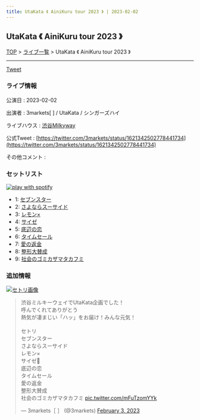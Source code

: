 ```yaml
---
title: UtaKata 《 AiniKuru tour 2023 》 | 2023-02-02
---
```

## UtaKata 《 AiniKuru tour 2023 》

[TOP](/setlist/) > [ライブ一覧](lives.html) > UtaKata 《 AiniKuru tour 2023 》

___

<a href="https://twitter.com/share?ref_src=twsrc%5Etfw" data-text="3markets[ ]セットリスト > UtaKata 《 AiniKuru tour 2023 》" class="twitter-share-button" data-via="3markets" data-hashtags="3markets" data-related="3markets" data-show-count="false">Tweet</a>

### ライブ情報

公演日
:    2023-02-02

出演者
:    3markets[ ] / UtaKata / シンガーズハイ

ライブハウス
:    [渋谷Milkyway](livehouse010.html)

公式Tweet
:    [https://twitter.com/3markets/status/1621342502778441734](https://twitter.com/3markets/status/1621342502778441734)

その他コメント
:    

### セットリスト


[![play with spotify](images/spotify-icon.png)](https://open.spotify.com/playlist/0OKc1mLi7ayRh37DNCZ6LZ)



*  1: [セブンスター](song020.html)
*  2: [さよならスーサイド](song013.html)
*  3: [レモン×](song003.html)
*  4: [サイゼ](song004.html)
*  5: [底辺の恋](song008.html)
*  6: [タイムセール](song007.html)
*  7: [愛の返金](song012.html)
*  8: [整形大賛成](song005.html)
*  9: [社会のゴミカザマタカフミ](song002.html)


### 追加情報

[![セトリ画像](images/052.jpg)](images/052.jpg)


<blockquote class="twitter-tweet"><p lang="ja" dir="ltr">渋谷ミルキーウェイでUtaKata企画でした！<br>呼んでくれてありがとう<br>熱気が凄まじい「ハッ」をお届け！みんな元気！<br><br>セトリ<br>セブンスター<br>さよならスーサイド<br>レモン×<br>サイゼ🎥<br>底辺の恋<br>タイムセール<br>愛の返金<br>整形大賛成<br>社会のゴミカザマタカフミ <a href="https://t.co/mFuTzomYYk">pic.twitter.com/mFuTzomYYk</a></p>&mdash; 3markets［ ］ (@3markets) <a href="https://twitter.com/3markets/status/1621342502778441734?ref_src=twsrc%5Etfw">February 3, 2023</a></blockquote>
<script async src="https://platform.twitter.com/widgets.js" charset="utf-8"></script>




<script async src="https://platform.twitter.com/widgets.js" charset="utf-8"></script>